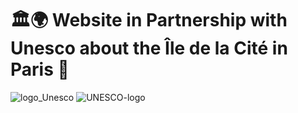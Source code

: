 # 🏛️🌍 Website in Partnership with Unesco about the Île de la Cité in Paris 🥖

![logo_Unesco](https://user-images.githubusercontent.com/61350744/167308211-08c9579b-726f-452b-bf8a-50417a34aab5.png)
![UNESCO-logo](https://user-images.githubusercontent.com/61350744/167308260-bef1bcd9-5975-4fd0-9abb-6461ae17f897.jpg)
